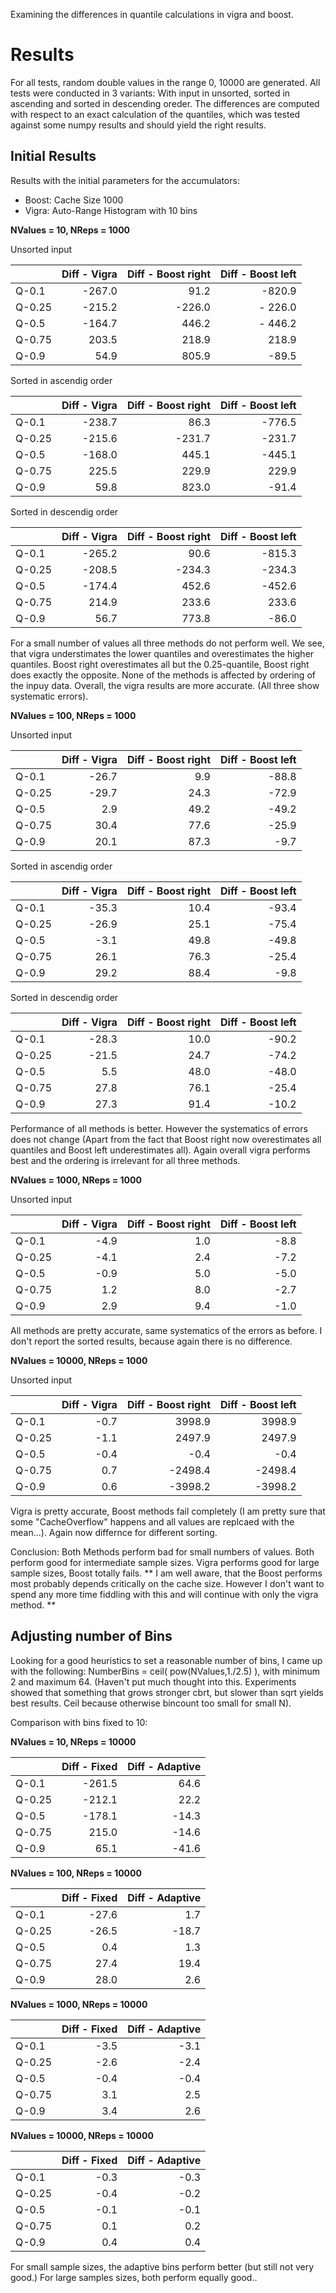 Examining the differences in quantile calculations in vigra and boost.

# Results

For all tests, random double values in the range 0, 10000 are generated.
All tests were conducted in 3 variants: With input in unsorted, sorted in ascending and sorted in
descending oreder.
The differences are computed with respect to an exact calculation of the quantiles, which was
tested against some numpy results and should yield the right results.

## Initial Results

Results with the initial parameters for the accumulators:
* Boost: Cache Size 1000
* Vigra: Auto-Range Histogram with 10 bins 

**NValues = 10, NReps = 1000**

Unsorted input

|       | Diff - Vigra  | Diff - Boost right    | Diff - Boost left     |        
|-------|--------------:|----------------------:|----------------------:|
| Q-0.1 | -267.0        | 91.2                  | -820.9                |
| Q-0.25| -215.2        | -226.0                | - 226.0               |
| Q-0.5 | -164.7        | 446.2                 | - 446.2               |
| Q-0.75| 203.5         | 218.9                 | 218.9                 |
| Q-0.9 | 54.9          | 805.9                 | -89.5                 |

Sorted in ascendig order

|       | Diff - Vigra  | Diff - Boost right    | Diff - Boost left     |        
|-------|--------------:|----------------------:|----------------------:|
| Q-0.1 | -238.7        | 86.3                  | -776.5                |
| Q-0.25| -215.6        | -231.7                | -231.7                |
| Q-0.5 | -168.0        | 445.1                 | -445.1                |
| Q-0.75| 225.5         | 229.9                 | 229.9                 |
| Q-0.9 | 59.8          | 823.0                 | -91.4                 |

Sorted in descendig order

|       | Diff - Vigra  | Diff - Boost right    | Diff - Boost left     |        
|-------|--------------:|----------------------:|----------------------:|
| Q-0.1 | -265.2        | 90.6                  | -815.3                |
| Q-0.25| -208.5        | -234.3                | -234.3                |
| Q-0.5 | -174.4        | 452.6                 | -452.6                |
| Q-0.75| 214.9         | 233.6                 | 233.6                 |
| Q-0.9 | 56.7          | 773.8                 | -86.0                 |

For a small number of values all three methods do not perform well. 
We see, that vigra understimates the lower quantiles and overestimates the higher quantiles.
Boost right overestimates all but the 0.25-quantile, Boost right does exactly the opposite.
None of the methods is affected by ordering of the inpuy data.
Overall, the vigra results are more accurate. (All three show systematic errors).

**NValues = 100, NReps = 1000**

Unsorted input

|       | Diff - Vigra  | Diff - Boost right    | Diff - Boost left     |        
|-------|--------------:|----------------------:|----------------------:|
| Q-0.1 | -26.7         | 9.9                   | -88.8                 |
| Q-0.25| -29.7         | 24.3                  | -72.9                 |
| Q-0.5 | 2.9           | 49.2                  | -49.2                 |
| Q-0.75| 30.4          | 77.6                  | -25.9                 |
| Q-0.9 | 20.1          | 87.3                  | -9.7                  |

Sorted in ascendig order

|       | Diff - Vigra  | Diff - Boost right    | Diff - Boost left     |        
|-------|--------------:|----------------------:|----------------------:|
| Q-0.1 | -35.3         | 10.4                  | -93.4                 |
| Q-0.25| -26.9         | 25.1                  | -75.4                 |
| Q-0.5 | -3.1          | 49.8                  | -49.8                 |
| Q-0.75| 26.1          | 76.3                  | -25.4                 |
| Q-0.9 | 29.2          | 88.4                  | -9.8                  |

Sorted in descendig order

|       | Diff - Vigra  | Diff - Boost right    | Diff - Boost left     |        
|-------|--------------:|----------------------:|----------------------:|
| Q-0.1 | -28.3         | 10.0                  | -90.2                 |
| Q-0.25| -21.5         | 24.7                  | -74.2                 |
| Q-0.5 | 5.5           | 48.0                  | -48.0                 |
| Q-0.75| 27.8          | 76.1                  | -25.4                 |
| Q-0.9 | 27.3          | 91.4                  | -10.2                 |

Performance of all methods is better.
However the systematics of errors does not change (Apart from the fact that Boost right now overestimates all quantiles and Boost left underestimates all).
Again overall vigra performs best and the ordering is irrelevant for all three methods.


**NValues = 1000, NReps = 1000**

Unsorted input

|       | Diff - Vigra  | Diff - Boost right    | Diff - Boost left     |        
|-------|--------------:|----------------------:|----------------------:|
| Q-0.1 | -4.9          | 1.0                   | -8.8                  |
| Q-0.25| -4.1          | 2.4                   | -7.2                  |
| Q-0.5 | -0.9          | 5.0                   | -5.0                  |
| Q-0.75| 1.2           | 8.0                   | -2.7                  |
| Q-0.9 | 2.9           | 9.4                   | -1.0                  |

All methods are pretty accurate, same systematics of the errors as before.
I don't report the sorted results, because again there is no difference.


**NValues = 10000, NReps = 1000**

Unsorted input

|       | Diff - Vigra  | Diff - Boost right    | Diff - Boost left     |        
|-------|--------------:|----------------------:|----------------------:|
| Q-0.1 | -0.7          | 3998.9                | 3998.9                |
| Q-0.25| -1.1          | 2497.9                | 2497.9                |
| Q-0.5 | -0.4          | -0.4                  | -0.4                  |
| Q-0.75| 0.7           | -2498.4               | -2498.4               |
| Q-0.9 | 0.6           | -3998.2               | -3998.2               |

Vigra is pretty accurate, Boost methods fail completely (I am pretty sure that
some "CacheOverflow" happens and all values are replcaed with the mean...).
Again now differnce for different sorting.


Conclusion: Both Methods perform bad for small numbers of values.
Both perform good for intermediate sample sizes.
Vigra performs good for large sample sizes, Boost totally fails.
** I am well aware, that the Boost performs most probably depends critically on the cache size.
However I don't want to spend any more time fiddling with this and will continue with only the vigra method. **


## Adjusting number of Bins

Looking for a good heuristics to set a reasonable number of bins, I came up with the following:
NumberBins = ceil( pow(NValues,1./2.5) ), with minimum 2 and maximum 64.
(Haven't put much thought into this. 
Experiments showed that something that grows stronger cbrt, but slower than
sqrt yields best results. Ceil because otherwise bincount too small for small N).

Comparison with bins fixed to 10:

**NValues = 10, NReps = 10000**

|       | Diff - Fixed  | Diff - Adaptive       |        
|-------|--------------:|----------------------:|
| Q-0.1 | -261.5        | 64.6                  |
| Q-0.25| -212.1        | 22.2                  |
| Q-0.5 | -178.1        | -14.3                 |
| Q-0.75| 215.0         | -14.6                 |
| Q-0.9 | 65.1          | -41.6                 |

**NValues = 100, NReps = 10000**

|       | Diff - Fixed  | Diff - Adaptive       |        
|-------|--------------:|----------------------:|
| Q-0.1 | -27.6         | 1.7                   |
| Q-0.25| -26.5         | -18.7                 |
| Q-0.5 |  0.4          | 1.3                   |
| Q-0.75|  27.4         | 19.4                  |
| Q-0.9 |  28.0         | 2.6                   |

**NValues = 1000, NReps = 10000**

|       | Diff - Fixed  | Diff - Adaptive       |        
|-------|--------------:|----------------------:|
| Q-0.1 | -3.5          | -3.1                  |
| Q-0.25| -2.6          | -2.4                  |
| Q-0.5 | -0.4          | -0.4                  |
| Q-0.75| 3.1           | 2.5                   |
| Q-0.9 | 3.4           | 2.6                   |


**NValues = 10000, NReps = 10000**

|       | Diff - Fixed  | Diff - Adaptive       |        
|-------|--------------:|----------------------:|
| Q-0.1 | -0.3          | -0.3                  |
| Q-0.25| -0.4          | -0.2                  |
| Q-0.5 | -0.1          | -0.1                  |
| Q-0.75| 0.1           | 0.2                   |
| Q-0.9 | 0.4           | 0.4                   |

For small sample sizes, the adaptive bins perform better (but still not very good.)
For large samples sizes, both perform equally good..
